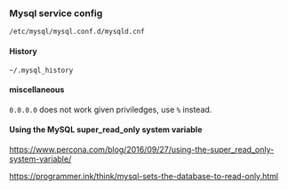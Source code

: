 ### Mysql service config

`/etc/mysql/mysql.conf.d/mysqld.cnf`

#### History

`~/.mysql_history`

#### miscellaneous

`0.0.0.0` does not work given priviledges, use `%` instead.

#### Using the MySQL super_read_only system variable

https://www.percona.com/blog/2016/09/27/using-the-super_read_only-system-variable/

https://programmer.ink/think/mysql-sets-the-database-to-read-only.html
